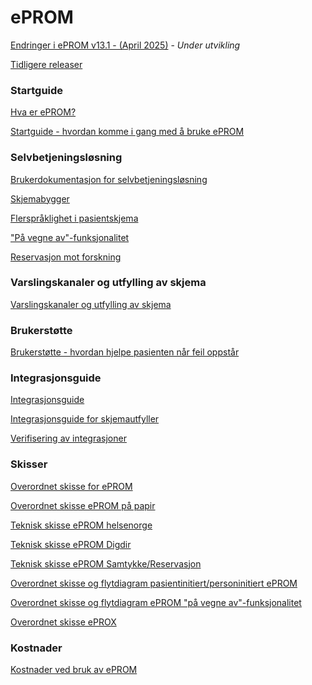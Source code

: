 # ePROM

[Endringer i ePROM v13.1 - (April 2025)](releasenotes/ReleaseNotev13.1) - _Under utvikling_

[Tidligere releaser](releasenotes/Releaselist)

### Startguide
[Hva er ePROM?](Beskrivelse)

[Startguide - hvordan komme i gang med å bruke ePROM](Startguide)

### Selvbetjeningsløsning
[Brukerdokumentasjon for selvbetjeningsløsning](Brukerdokumentasjon%20for%20selvbetjeningsl%C3%B8sning)

[Skjemabygger](Skjemabygger)

[Flerspråklighet i pasientskjema](PasientskjemaFlerspraklighet)

["På vegne av"-funksjonalitet](PaVegneAvFlyt)

[Reservasjon mot forskning](ReservasjonMotForskning)

### Varslingskanaler og utfylling av skjema
[Varslingskanaler og utfylling av skjema](Utfylling%20av%20skjema)

### Brukerstøtte
[Brukerstøtte - hvordan hjelpe pasienten når feil oppstår](UserSupport)

### Integrasjonsguide
[Integrasjonsguide](Integrasjonsguide)

[Integrasjonsguide for skjemautfyller](IntegrasjonsguideSkjemautfyllerApi)

[Verifisering av integrasjoner](IntegrasjonVerifikasjon)

### Skisser

[Overordnet skisse for ePROM](Overordnetskisse)

[Overordnet skisse ePROM på papir](Overordnetskisse%20papir)

[Teknisk skisse ePROM helsenorge](TekniskSkisseHelsenorge)

[Teknisk skisse ePROM Digdir](TekniskSkisseDigdir)

[Teknisk skisse ePROM Samtykke/Reservasjon](TekniskSkissePvk)

[Overordnet skisse og flytdiagram pasientinitiert/personinitiert ePROM](Overordnetskisse%20pasientinitiert)

[Overordnet skisse og flytdiagram ePROM "på vegne av"-funksjonalitet](PaVegneAvFlyt)

[Overordnet skisse ePROX](Overordnet%20skisse%20eprox)

<!-- Dette er en kommentar og vises ikke i den renderede Markdown 
### Administrasjon av PROMS i MRS
[Administrasjon av PROMS i MRS](MrsPromsAdmin)

[Finne ID på en PROMS-bestilling i MRS](MrsPromsId)-->

### Kostnader
[Kostnader ved bruk av ePROM](kostnader)

